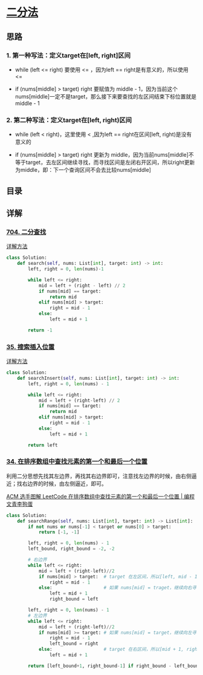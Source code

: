 # [二分法](https://github.com/youngyangyang04/leetcode-master/blob/master/problems/0704.%E4%BA%8C%E5%88%86%E6%9F%A5%E6%89%BE.md)

## 思路

### 1. 第一种写法：定义target在[left, right]区间

+ while (left <= right) 要使用 <= ，因为left == right是有意义的，所以使用 <=

+ if (nums[middle] > target) right 要赋值为 middle - 1，因为当前这个nums[middle]一定不是target，那么接下来要查找的左区间结束下标位置就是 middle - 1

### 2. 第二种写法：定义target在[left, right)区间

+ while (left < right)，这里使用 < ,因为left == right在区间[left, right)是没有意义的

+ if (nums[middle] > target) right 更新为 middle，因为当前nums[middle]不等于target，去左区间继续寻找，而寻找区间是左闭右开区间，所以right更新为middle，即：下一个查询区间不会去比较nums[middle]

## 目录


## 详解

### [704. 二分查找](https://leetcode-cn.com/problems/binary-search/)

[详解方法](https://github.com/youngyangyang04/leetcode-master/blob/master/problems/0704.%E4%BA%8C%E5%88%86%E6%9F%A5%E6%89%BE.md)

```python
class Solution:
    def search(self, nums: List[int], target: int) -> int:
        left, right = 0, len(nums)-1

        while left <= right:
            mid = left + (right - left) // 2
            if nums[mid] == target:
                return mid
            elif nums[mid] > target:
                right = mid - 1
            else:
                left = mid + 1

        return -1
```

### [35. 搜索插入位置](https://leetcode-cn.com/problems/search-insert-position/)

[详解方法](https://programmercarl.com/0035.%E6%90%9C%E7%B4%A2%E6%8F%92%E5%85%A5%E4%BD%8D%E7%BD%AE.html)

```python
class Solution:
    def searchInsert(self, nums: List[int], target: int) -> int:
        left, right = 0, len(nums) - 1

        while left <= right:
            mid = left + (right-left) // 2
            if nums[mid] == target:
                return mid
            elif nums[mid] > target:
                right = mid - 1
            else:
                left = mid + 1

        return left
```

### [34. 在排序数组中查找元素的第一个和最后一个位置](https://leetcode-cn.com/problems/find-first-and-last-position-of-element-in-sorted-array/)

利用二分思想先找其左边界，再找其右边界即可，注意找左边界的时候，由右侧逼近；找右边界的时候，由左侧逼近，即可。

[ACM 选手图解 LeetCode 在排序数组中查找元素的第一个和最后一个位置 | 编程文青李狗蛋](https://leetcode-cn.com/problems/find-first-and-last-position-of-element-in-sorted-array/solution/acm-xuan-shou-tu-jie-leetcode-zai-pai-xu-yz1m/)

```python
class Solution:
    def searchRange(self, nums: List[int], target: int) -> List[int]:
        if not nums or nums[-1] < target or nums[0] > target:
            return [-1, -1]

        left, right = 0, len(nums) - 1
        left_bound, right_bound = -2, -2

        # 右边界
        while left <= right:
            mid = left + (right-left)//2
            if nums[mid] > target:  # target 在左区间，所以[left, mid - 1]
                right = mid - 1
            else:                   # 如果 nums[mid] = traget，继续向右寻找右边界
                left = mid + 1
                right_bound = left 

        left, right = 0, len(nums) - 1
        # 左边界
        while left <= right:
            mid = left + (right-left)//2
            if nums[mid] >= target: # 如果 nums[mid] = target，继续向左寻找左边界
                right = mid - 1
                left_bound = right
            else:                   # target 在右区间，所以[mid + 1, right]
                left = mid + 1

        return [left_bound+1, right_bound-1] if right_bound - left_bound > 1 else [-1, -1]
```